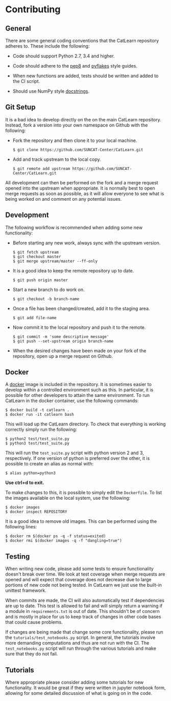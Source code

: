 # Contributing

## General

There are some general coding conventions that the CatLearn repository adheres to. These include the following:

-   Code should support Python 2.7, 3.4 and higher.

-   Code should adhere to the [pep8](https://www.python.org/dev/peps/pep-0008/) and [pyflakes](https://pypi.python.org/pypi/pyflakes) style guides.

-   When new functions are added, tests should be written and added to the CI script.

-   Should use NumPy style [docstrings](https://github.com/numpy/numpy/blob/master/doc/HOWTO_DOCUMENT.rst.txt).

## Git Setup

It is a bad idea to develop directly on the on the main CatLearn repository. Instead, fork a version into your own namespace on Github with the following:

-   Fork the repository and then clone it to your local machine.

    ```shell
    $ git clone https://github.com/SUNCAT-Center/CatLearn.git
    ```

-   Add and track upstream to the local copy.

    ```shell
    $ git remote add upstream https://github.com/SUNCAT-Center/CatLearn.git
    ```

All development can then be performed on the fork and a merge request opened into the upstream when appropriate. It is normally best to open merge requests as soon as possible, as it will allow everyone to see what is being worked on and comment on any potential issues.

## Development

The following workflow is recommended when adding some new functionality:

-   Before starting any new work, always sync with the upstream version.

    ```shell
    $ git fetch upstream
    $ git checkout master
    $ git merge upstream/master --ff-only
    ```

-   It is a good idea to keep the remote repository up to date.

    ```shell
    $ git push origin master
    ```

-   Start a new branch to do work on.

    ```shell
    $ git checkout -b branch-name
    ```

-   Once a file has been changed/created, add it to the staging area.

    ```shell
    $ git add file-name
    ```

-   Now commit it to the local repository and push it to the remote.

    ```shell
    $ git commit -m 'some descriptive message'
    $ git push --set-upstream origin branch-name
    ```

-   When the desired changes have been made on your fork of the repository, open up a merge request on Github.

## Docker

A [docker](https://www.docker.com) image is included in the repository. It is sometimes easier to develop within a controlled environment such as this. In particular, it is possible for other developers to attain the same environment. To run CatLearn in the docker container, use the following commands:

```shell
$ docker build -t catlearn .
$ docker run -it catlearn bash
```

This will load up the CatLearn directory. To check that everything is working correctly simply run the following:

```shell
$ python2 test/test_suite.py
$ python3 test/test_suite.py
```

This will run the `test_suite.py` script with python version 2 and 3, respectively. If one version of python is preferred over the other, it is possible to create an alias as normal with:

```shell
$ alias python=python3
```

**Use ctrl+d to exit.**

To make changes to this, it is possible to simply edit the `Dockerfile`. To list the images available on the local system, use the following:

```shell
$ docker images
$ docker inspect REPOSITORY
```

It is a good idea to remove old images. This can be performed using the following lines:

```shell
$ docker rm $(docker ps -q -f status=exited)
$ docker rmi $(docker images -q -f "dangling=true")
```

## Testing

When writing new code, please add some tests to ensure functionality doesn't break over time. We look at test coverage when merge requests are opened and will expect that coverage does not decrease due to large portions of new code not being tested. In CatLearn we just use the built-in unittest framework.

When commits are made, the CI will also automatically test if dependencies are up to date. This test is allowed to fail and will simply return a warning if a module in `requirements.txt` is out of date. This shouldn't be of concern and is mostly in place for us to keep track of changes in other code bases that could cause problems.

If changes are being made that change some core functionality, please run the `tutorials/test_notebooks.py` script. In general, the tutorials involve more demanding computations and thus are not run with the CI. The `test_notebooks.py` script will run through the various tutorials and make sure that they do not fail.

## Tutorials

Where appropriate please consider adding some tutorials for new functionality. It would be great if they were written in jupyter notebook form, allowing for some detailed discussion of what is going on in the code.
